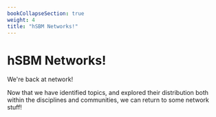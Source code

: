 ```yaml
---
bookCollapseSection: true
weight: 4
title: "hSBM Networks!"
---
```


# hSBM Networks!

We're back at network!  

Now that we have identified topics, and explored their distribution both within the disciplines and communities, we can return to some network stuff! 